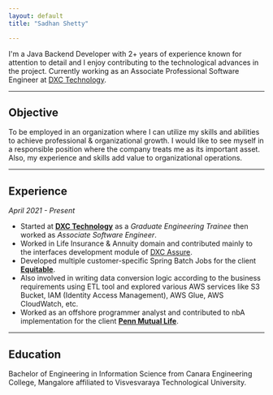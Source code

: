 ```yaml
---
layout: default
title: "Sadhan Shetty"

---
```

I'm a Java Backend Developer with 2+ years of experience known for attention to detail and I enjoy contributing to the technological advances in the project. Currently working as an Associate Professional Software Engineer at [DXC Technology](https://dxc.com/us/en).

---
## Objective
To be employed in an organization where I can utilize my skills and abilities to achieve professional & organizational growth. I would like to see myself in a responsible position where the company treats me as its important asset. Also, my experience and skills add value to organizational operations.

---
## Experience
_April 2021 - Present_ <br>
- Started at [**DXC Technology**](https://dxc.com/us/en) as a _Graduate Engineering Trainee_ then worked as _Associate Software Engineer_.
- Worked in Life Insurance & Annuity domain and contributed mainly to the interfaces development module of [DXC Assure](https://dxc.com/us/en/services/insurance-software-bps/dxc-insurance-software/dxc-assure-for-life-and-wealth).
- Developed multiple customer-specific Spring Batch Jobs for the client [**Equitable**](https://equitable.com/).
- Also involved in writing data conversion logic according to the business requirements using ETL tool and explored various AWS services like S3 Bucket, IAM (Identity Access Management), AWS Glue, AWS CloudWatch, etc.
- Worked as an offshore programmer analyst and contributed to nbA implementation for the client [**Penn Mutual Life**](https://www.pennmutual.com/).

---
## Education
Bachelor of Engineering in Information Science from Canara Engineering College, Mangalore affiliated to Visvesvaraya Technological University.

